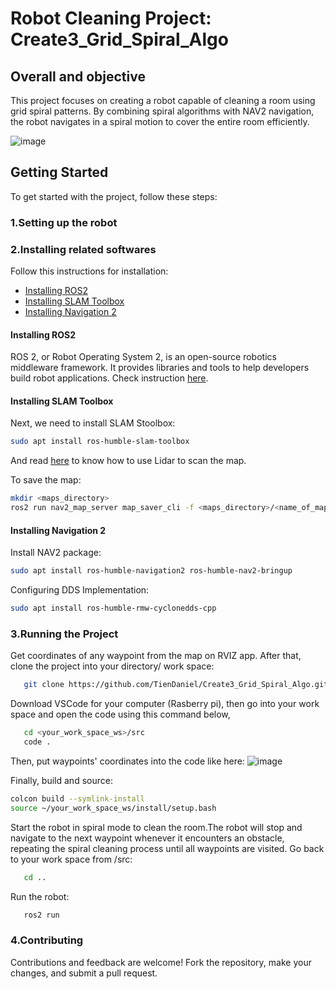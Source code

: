 # Robot Cleaning Project: Create3_Grid_Spiral_Algo

## Overall and objective
This project focuses on creating a robot capable of cleaning a room using grid spiral patterns. By combining spiral algorithms with NAV2 navigation, the robot navigates in a spiral motion to cover the entire room efficiently.

![image](https://github.com/TienDaniel/Create3_Grid_Spiral_Algo/assets/168886746/ca18fe2e-1c62-4949-a8f5-6d6d8b3b0b5e)

## Getting Started
To get started with the project, follow these steps:

### 1.Setting up the robot

### 2.Installing related softwares

Follow this instructions for installation:
- [Installing ROS2](#installing-ros2)
- [Installing SLAM Toolbox](#installing-slam-toolbox)
- [Installing Navigation 2](#installing-navigation-2)

#### Installing ROS2
ROS 2, or Robot Operating System 2, is an open-source robotics middleware framework. It provides libraries and tools to help developers build robot applications. Check instruction [here](https://iroboteducation.github.io/create3_docs/setup/ubuntu2204/).

#### Installing SLAM Toolbox
Next, we need to install SLAM Stoolbox:
```bash
sudo apt install ros-humble-slam-toolbox
```

And read [here](https://github.com/iRobotEducation/create3_examples/tree/humble/create3_lidar_slam) to know how to use Lidar to scan the map.

To save the map:
```bash
mkdir <maps_directory> 
ros2 run nav2_map_server map_saver_cli -f <maps_directory>/<name_of_map> 
```

#### Installing Navigation 2
Install NAV2 package:
```bash
sudo apt install ros-humble-navigation2 ros-humble-nav2-bringup
```

Configuring DDS Implementation:
```bash
sudo apt install ros-humble-rmw-cyclonedds-cpp
```

### 3.Running the Project
Get coordinates of any waypoint from the map on RVIZ app. After that, clone the project into your directory/ work space:
```bash
   git clone https://github.com/TienDaniel/Create3_Grid_Spiral_Algo.git
   ```

Download VSCode for your computer (Rasberry pi), then go into your work space and open the code using this command below, 
```bash
   cd <your_work_space_ws>/src
   code .
   ```
Then, put waypoints' coordinates into the code like here:
![image](https://github.com/TienDaniel/Create3_Grid_Spiral_Algo/assets/168886746/8e4a8458-2219-4e32-951c-1fbf92f3ecfe)

Finally, build and source:
```bash
colcon build --symlink-install
source ~/your_work_space_ws/install/setup.bash
```

Start the robot in spiral mode to clean the room.The robot will stop and navigate to the next waypoint whenever it encounters an obstacle, repeating the spiral cleaning process until all waypoints are visited.
Go back to your work space from /src:
```bash
   cd ..
  ```
Run the robot:
```bash
   ros2 run 
  ```
### 4.Contributing
Contributions and feedback are welcome! Fork the repository, make your changes, and submit a pull request.
